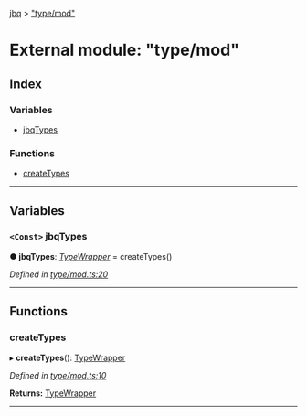 [jbq](../README.md) > ["type/mod"](../modules/_type_mod_.md)

# External module: "type/mod"

## Index

### Variables

* [jbqTypes](_type_mod_.md#jbqtypes)

### Functions

* [createTypes](_type_mod_.md#createtypes)

---

## Variables

<a id="jbqtypes"></a>

### `<Const>` jbqTypes

**● jbqTypes**: *[TypeWrapper](../classes/_core_type_wrapper_.typewrapper.md)* =  createTypes()

*Defined in [type/mod.ts:20](https://github.com/krnik/vjs-validator/blob/6a6427a/src/type/mod.ts#L20)*

___

## Functions

<a id="createtypes"></a>

###  createTypes

▸ **createTypes**(): [TypeWrapper](../classes/_core_type_wrapper_.typewrapper.md)

*Defined in [type/mod.ts:10](https://github.com/krnik/vjs-validator/blob/6a6427a/src/type/mod.ts#L10)*

**Returns:** [TypeWrapper](../classes/_core_type_wrapper_.typewrapper.md)

___

